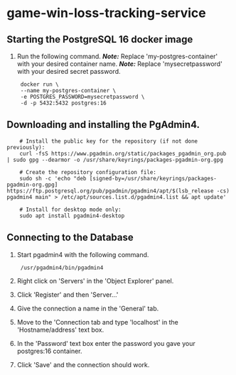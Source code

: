 # game-win-loss-tracking-service

## Starting the PostgreSQL 16 docker image
1. Run the following command.
***Note:*** Replace 'my-postgres-container' with your desired container name.
***Note:*** Replace 'mysecretpassword' with your desired secret password.

        docker run \
        --name my-postgres-container \
        -e POSTGRES_PASSWORD=mysecretpassword \
        -d -p 5432:5432 postgres:16

## Downloading and installing the PgAdmin4.
        # Install the public key for the repository (if not done previously):
        curl -fsS https://www.pgadmin.org/static/packages_pgadmin_org.pub | sudo gpg --dearmor -o /usr/share/keyrings/packages-pgadmin-org.gpg

        # Create the repository configuration file:
        sudo sh -c 'echo "deb [signed-by=/usr/share/keyrings/packages-pgadmin-org.gpg] https://ftp.postgresql.org/pub/pgadmin/pgadmin4/apt/$(lsb_release -cs) pgadmin4 main" > /etc/apt/sources.list.d/pgadmin4.list && apt update'

        # Install for desktop mode only:
        sudo apt install pgadmin4-desktop

## Connecting to the Database
1. Start pgadmin4 with the following command.

        /usr/pgadmin4/bin/pgadmin4

2. Right click on 'Servers' in the 'Object Explorer' panel.
3. Click 'Register' and then 'Server...'
4. Give the connection a name in the 'General' tab.
5. Move to the 'Connection tab and type 'localhost' in the 'Hostname/address' text box.
6. In the 'Password' text box enter the password you gave your postgres:16 container. 
7. Click 'Save' and the connection should work.  